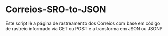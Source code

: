 Correios-SRO-to-JSON
====================

Este script lê a página de rastreamento dos Correios com base em código de rastreio informado via GET ou POST e a transforma em JSON ou JSONP
